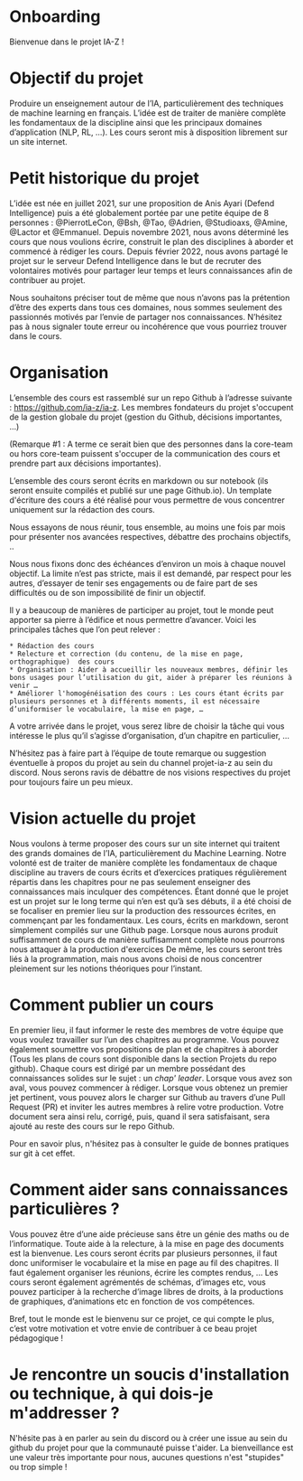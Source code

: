 # Onboarding 

Bienvenue dans le projet IA-Z ! 

# Objectif du projet

Produire un enseignement autour de l’IA, particulièrement des techniques de machine learning en français. L’idée est de traiter de manière complète les fondamentaux de la discipline ainsi que les principaux domaines d’application (NLP, RL, …).
Les cours seront mis à disposition librement sur un site internet.

# Petit historique du projet

L’idée est née en juillet 2021, sur une proposition de Anis Ayari (Defend Intelligence) puis a été globalement portée par une petite équipe de 8 personnes : @PierrotLeCon, @Bsh, @Tao, @Adrien, @Studioaxs, @Amine, @Lactor et @Emmanuel. Depuis novembre 2021, nous avons déterminé les cours que nous voulions écrire, construit le plan des disciplines à aborder et commencé à rédiger les cours. Depuis février 2022, nous avons partagé le projet sur le serveur Defend Intelligence dans le but de recruter des volontaires motivés pour partager leur temps et leurs connaissances afin de contribuer au projet. 

Nous souhaitons préciser tout de même que nous n’avons pas la prétention d’être des experts dans tous ces domaines, nous sommes seulement des passionnés motivés par l’envie de partager nos connaissances. N’hésitez pas à nous signaler toute erreur ou incohérence que vous pourriez trouver dans le cours.

# Organisation

L’ensemble des cours est rassemblé sur un repo Github à l’adresse suivante : https://github.com/ia-z/ia-z.
Les membres fondateurs du projet s'occupent de la gestion globale du projet (gestion du Github, décisions importantes, …)

(Remarque #1 : A terme ce serait bien que des personnes dans la core-team ou hors core-team puissent s'occuper de la communication des cours et prendre part aux décisions importantes).

L’ensemble des cours seront écrits en markdown ou sur notebook (ils seront ensuite compilés et publié sur une page Github.io). Un template d'écriture des cours a été réalisé pour vous permettre de vous concentrer uniquement sur la rédaction des cours.

Nous essayons de nous réunir, tous ensemble, au moins une fois par mois pour présenter nos avancées respectives, débattre des prochains objectifs, ..

Nous nous fixons donc des échéances d’environ un mois à chaque nouvel objectif. La limite n’est pas stricte, mais il est demandé, par respect pour les autres, d’essayer de tenir ses engagements ou de faire part de ses difficultés ou de son impossibilité de finir un objectif.

Il y a beaucoup de manières de participer au projet, tout le monde peut apporter sa pierre à l’édifice  et nous permettre d’avancer. Voici les principales tâches que l’on peut relever :

    * Rédaction des cours
    * Relecture et correction (du contenu, de la mise en page, orthographique)  des cours
    * Organisation : Aider à accueillir les nouveaux membres, définir les bons usages pour l’utilisation du git, aider à préparer les réunions à venir …
    * Améliorer l'homogénéisation des cours : Les cours étant écrits par plusieurs personnes et à différents moments, il est nécessaire d’uniformiser le vocabulaire, la mise en page, …

A votre arrivée dans le projet, vous serez libre de choisir la tâche qui vous intéresse le plus qu’il s’agisse d’organisation, d’un chapitre en particulier, …

N’hésitez pas à faire part à l’équipe de toute remarque ou suggestion éventuelle à propos du projet au sein du channel projet-ia-z au sein du discord. Nous serons ravis de débattre de nos visions respectives du projet pour toujours faire un peu mieux.

# Vision actuelle du projet

Nous voulons à terme proposer des cours sur un site internet qui traitent des grands domaines de l’IA, particulièrement du Machine Learning. Notre volonté est de traiter de manière complète les fondamentaux de chaque discipline au travers de cours écrits et d’exercices pratiques régulièrement répartis dans les chapitres pour ne pas seulement enseigner des connaissances mais inculquer des compétences.
Étant donné que le projet est un projet sur le long terme qui n’en est qu’à ses débuts, il a été choisi de se focaliser en premier lieu sur la production des ressources écrites, en commençant par les fondamentaux. Les cours, écrits en markdown, seront simplement compilés sur une Github page. Lorsque nous aurons produit suffisamment de cours de manière suffisamment complète nous pourrons nous attaquer à la production d'exercices De même, les cours seront très liés à la programmation, mais nous avons choisi de nous concentrer pleinement sur les notions théoriques pour l’instant.

# Comment publier un cours

En premier lieu, il faut informer le reste des membres de votre équipe que vous voulez travailler sur l’un des chapitres au programme. Vous pouvez également soumettre vos propositions de plan et de chapitres à aborder (Tous les plans de cours sont disponible dans la section Projets du repo github). Chaque cours est dirigé par un membre possédant des connaissances solides sur le sujet : un *chap' leader*. Lorsque vous avez son aval, vous pouvez commencer à rédiger. 
Lorsque vous obtenez un premier jet pertinent, vous pouvez alors le charger sur Github au travers d’une Pull Request (PR) et inviter les autres membres à relire votre production.
Votre document sera ainsi relu, corrigé, puis, quand il sera satisfaisant, sera ajouté au reste des cours sur le repo Github.

Pour en savoir plus, n'hésitez pas à consulter le guide de bonnes pratiques sur git à cet effet.

# Comment aider sans connaissances particulières ?

Vous pouvez être d’une aide précieuse sans être un génie des maths ou de l’informatique. Toute aide à la relecture, à la mise en page des documents est la bienvenue. Les cours seront écrits par plusieurs personnes, il faut donc uniformiser le vocabulaire et la mise en page au fil des chapitres. Il faut également organiser les réunions, écrire les comptes rendus, …
Les cours seront également agrémentés de schémas, d’images etc, vous pouvez participer à la recherche d’image libres de droits, à la productions de graphiques, d’animations etc en fonction de vos compétences.

Bref, tout le monde est le bienvenu sur ce projet, ce qui compte le plus, c’est votre motivation et votre envie de contribuer à ce beau projet pédagogique !

# Je rencontre un soucis d'installation ou technique, à qui dois-je m'addresser ?

N'hésite pas à en parler au sein du discord ou à créer une issue au sein du github du projet pour que la communauté puisse t'aider. La bienveillance est une valeur très importante pour nous, aucunes questions n'est "stupides" ou trop simple !
